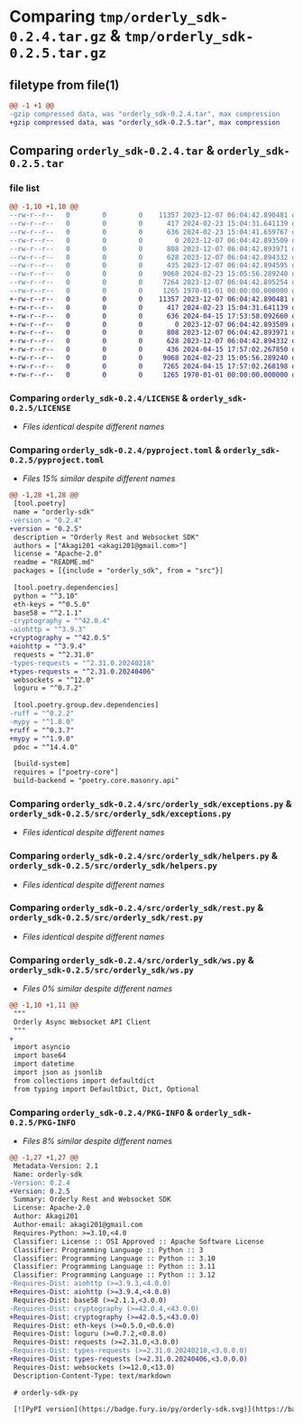 # Comparing `tmp/orderly_sdk-0.2.4.tar.gz` & `tmp/orderly_sdk-0.2.5.tar.gz`

## filetype from file(1)

```diff
@@ -1 +1 @@
-gzip compressed data, was "orderly_sdk-0.2.4.tar", max compression
+gzip compressed data, was "orderly_sdk-0.2.5.tar", max compression
```

## Comparing `orderly_sdk-0.2.4.tar` & `orderly_sdk-0.2.5.tar`

### file list

```diff
@@ -1,10 +1,10 @@
--rw-r--r--   0        0        0    11357 2023-12-07 06:04:42.890481 orderly_sdk-0.2.4/LICENSE
--rw-r--r--   0        0        0      417 2024-02-23 15:04:31.641139 orderly_sdk-0.2.4/README.md
--rw-r--r--   0        0        0      636 2024-02-23 15:04:41.659767 orderly_sdk-0.2.4/pyproject.toml
--rw-r--r--   0        0        0        0 2023-12-07 06:04:42.893509 orderly_sdk-0.2.4/src/orderly_sdk/__init__.py
--rw-r--r--   0        0        0      808 2023-12-07 06:04:42.893971 orderly_sdk-0.2.4/src/orderly_sdk/exceptions.py
--rw-r--r--   0        0        0      628 2023-12-07 06:04:42.894332 orderly_sdk-0.2.4/src/orderly_sdk/helpers.py
--rw-r--r--   0        0        0      435 2023-12-07 06:04:42.894595 orderly_sdk-0.2.4/src/orderly_sdk/log.py
--rw-r--r--   0        0        0     9068 2024-02-23 15:05:56.289240 orderly_sdk-0.2.4/src/orderly_sdk/rest.py
--rw-r--r--   0        0        0     7264 2023-12-07 06:04:42.895254 orderly_sdk-0.2.4/src/orderly_sdk/ws.py
--rw-r--r--   0        0        0     1265 1970-01-01 00:00:00.000000 orderly_sdk-0.2.4/PKG-INFO
+-rw-r--r--   0        0        0    11357 2023-12-07 06:04:42.890481 orderly_sdk-0.2.5/LICENSE
+-rw-r--r--   0        0        0      417 2024-02-23 15:04:31.641139 orderly_sdk-0.2.5/README.md
+-rw-r--r--   0        0        0      636 2024-04-15 17:53:58.092660 orderly_sdk-0.2.5/pyproject.toml
+-rw-r--r--   0        0        0        0 2023-12-07 06:04:42.893509 orderly_sdk-0.2.5/src/orderly_sdk/__init__.py
+-rw-r--r--   0        0        0      808 2023-12-07 06:04:42.893971 orderly_sdk-0.2.5/src/orderly_sdk/exceptions.py
+-rw-r--r--   0        0        0      628 2023-12-07 06:04:42.894332 orderly_sdk-0.2.5/src/orderly_sdk/helpers.py
+-rw-r--r--   0        0        0      436 2024-04-15 17:57:02.267850 orderly_sdk-0.2.5/src/orderly_sdk/log.py
+-rw-r--r--   0        0        0     9068 2024-02-23 15:05:56.289240 orderly_sdk-0.2.5/src/orderly_sdk/rest.py
+-rw-r--r--   0        0        0     7265 2024-04-15 17:57:02.268198 orderly_sdk-0.2.5/src/orderly_sdk/ws.py
+-rw-r--r--   0        0        0     1265 1970-01-01 00:00:00.000000 orderly_sdk-0.2.5/PKG-INFO
```

### Comparing `orderly_sdk-0.2.4/LICENSE` & `orderly_sdk-0.2.5/LICENSE`

 * *Files identical despite different names*

### Comparing `orderly_sdk-0.2.4/pyproject.toml` & `orderly_sdk-0.2.5/pyproject.toml`

 * *Files 15% similar despite different names*

```diff
@@ -1,28 +1,28 @@
 [tool.poetry]
 name = "orderly-sdk"
-version = "0.2.4"
+version = "0.2.5"
 description = "Orderly Rest and Websocket SDK"
 authors = ["Akagi201 <akagi201@gmail.com>"]
 license = "Apache-2.0"
 readme = "README.md"
 packages = [{include = "orderly_sdk", from = "src"}]
 
 [tool.poetry.dependencies]
 python = "^3.10"
 eth-keys = "^0.5.0"
 base58 = "^2.1.1"
-cryptography = "^42.0.4"
-aiohttp = "^3.9.3"
+cryptography = "^42.0.5"
+aiohttp = "^3.9.4"
 requests = "^2.31.0"
-types-requests = "^2.31.0.20240218"
+types-requests = "^2.31.0.20240406"
 websockets = "^12.0"
 loguru = "^0.7.2"
 
 [tool.poetry.group.dev.dependencies]
-ruff = "^0.2.2"
-mypy = "^1.8.0"
+ruff = "^0.3.7"
+mypy = "^1.9.0"
 pdoc = "^14.4.0"
 
 [build-system]
 requires = ["poetry-core"]
 build-backend = "poetry.core.masonry.api"
```

### Comparing `orderly_sdk-0.2.4/src/orderly_sdk/exceptions.py` & `orderly_sdk-0.2.5/src/orderly_sdk/exceptions.py`

 * *Files identical despite different names*

### Comparing `orderly_sdk-0.2.4/src/orderly_sdk/helpers.py` & `orderly_sdk-0.2.5/src/orderly_sdk/helpers.py`

 * *Files identical despite different names*

### Comparing `orderly_sdk-0.2.4/src/orderly_sdk/rest.py` & `orderly_sdk-0.2.5/src/orderly_sdk/rest.py`

 * *Files identical despite different names*

### Comparing `orderly_sdk-0.2.4/src/orderly_sdk/ws.py` & `orderly_sdk-0.2.5/src/orderly_sdk/ws.py`

 * *Files 0% similar despite different names*

```diff
@@ -1,10 +1,11 @@
 """
 Orderly Async Websocket API Client
 """
+
 import asyncio
 import base64
 import datetime
 import json as jsonlib
 from collections import defaultdict
 from typing import DefaultDict, Dict, Optional
```

### Comparing `orderly_sdk-0.2.4/PKG-INFO` & `orderly_sdk-0.2.5/PKG-INFO`

 * *Files 8% similar despite different names*

```diff
@@ -1,27 +1,27 @@
 Metadata-Version: 2.1
 Name: orderly-sdk
-Version: 0.2.4
+Version: 0.2.5
 Summary: Orderly Rest and Websocket SDK
 License: Apache-2.0
 Author: Akagi201
 Author-email: akagi201@gmail.com
 Requires-Python: >=3.10,<4.0
 Classifier: License :: OSI Approved :: Apache Software License
 Classifier: Programming Language :: Python :: 3
 Classifier: Programming Language :: Python :: 3.10
 Classifier: Programming Language :: Python :: 3.11
 Classifier: Programming Language :: Python :: 3.12
-Requires-Dist: aiohttp (>=3.9.3,<4.0.0)
+Requires-Dist: aiohttp (>=3.9.4,<4.0.0)
 Requires-Dist: base58 (>=2.1.1,<3.0.0)
-Requires-Dist: cryptography (>=42.0.4,<43.0.0)
+Requires-Dist: cryptography (>=42.0.5,<43.0.0)
 Requires-Dist: eth-keys (>=0.5.0,<0.6.0)
 Requires-Dist: loguru (>=0.7.2,<0.8.0)
 Requires-Dist: requests (>=2.31.0,<3.0.0)
-Requires-Dist: types-requests (>=2.31.0.20240218,<3.0.0.0)
+Requires-Dist: types-requests (>=2.31.0.20240406,<3.0.0.0)
 Requires-Dist: websockets (>=12.0,<13.0)
 Description-Content-Type: text/markdown
 
 # orderly-sdk-py
 
 [![PyPI version](https://badge.fury.io/py/orderly-sdk.svg)](https://badge.fury.io/py/orderly-sdk) [![Pdoc Badge](https://img.shields.io/badge/docs-orderly_sdk-green)](https://akagi201.github.io/orderly-sdk-py/)
```

